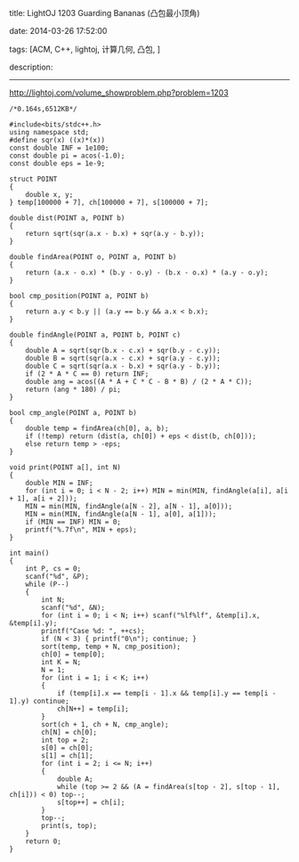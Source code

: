 title: LightOJ 1203 Guarding Bananas (凸包最小顶角)

date: 2014-03-26 17:52:00

tags: [ACM, C++, lightoj, 计算几何, 凸包, ]

description: 

---
<http://lightoj.com/volume_showproblem.php?problem=1203>

  

    
    
    /*0.164s,6512KB*/
    
    #include<bits/stdc++.h>
    using namespace std;
    #define sqr(x) ((x)*(x))
    const double INF = 1e100;
    const double pi = acos(-1.0);
    const double eps = 1e-9;
    
    struct POINT
    {
    	double x, y;
    } temp[100000 + 7], ch[100000 + 7], s[100000 + 7];
    
    double dist(POINT a, POINT b)
    {
    	return sqrt(sqr(a.x - b.x) + sqr(a.y - b.y));
    }
    
    double findArea(POINT o, POINT a, POINT b)
    {
    	return (a.x - o.x) * (b.y - o.y) - (b.x - o.x) * (a.y - o.y);
    }
    
    bool cmp_position(POINT a, POINT b)
    {
    	return a.y < b.y || (a.y == b.y && a.x < b.x);
    }
    
    double findAngle(POINT a, POINT b, POINT c)
    {
    	double A = sqrt(sqr(b.x - c.x) + sqr(b.y - c.y));
    	double B = sqrt(sqr(a.x - c.x) + sqr(a.y - c.y));
    	double C = sqrt(sqr(a.x - b.x) + sqr(a.y - b.y));
    	if (2 * A * C == 0) return INF;
    	double ang = acos((A * A + C * C - B * B) / (2 * A * C));
    	return (ang * 180) / pi;
    }
    
    bool cmp_angle(POINT a, POINT b)
    {
    	double temp = findArea(ch[0], a, b);
    	if (!temp) return (dist(a, ch[0]) + eps < dist(b, ch[0]));
    	else return temp > -eps;
    }
    
    void print(POINT a[], int N)
    {
    	double MIN = INF;
    	for (int i = 0; i < N - 2; i++) MIN = min(MIN, findAngle(a[i], a[i + 1], a[i + 2]));
    	MIN = min(MIN, findAngle(a[N - 2], a[N - 1], a[0]));
    	MIN = min(MIN, findAngle(a[N - 1], a[0], a[1]));
    	if (MIN == INF) MIN = 0;
    	printf("%.7f\n", MIN + eps);
    }
    
    int main()
    {
    	int P, cs = 0;
    	scanf("%d", &P);
    	while (P--)
    	{
    		int N;
    		scanf("%d", &N);
    		for (int i = 0; i < N; i++) scanf("%lf%lf", &temp[i].x, &temp[i].y);
    		printf("Case %d: ", ++cs);
    		if (N < 3) { printf("0\n"); continue; }
    		sort(temp, temp + N, cmp_position);
    		ch[0] = temp[0];
    		int K = N;
    		N = 1;
    		for (int i = 1; i < K; i++)
    		{
    			if (temp[i].x == temp[i - 1].x && temp[i].y == temp[i - 1].y) continue;
    			ch[N++] = temp[i];
    		}
    		sort(ch + 1, ch + N, cmp_angle);
    		ch[N] = ch[0];
    		int top = 2;
    		s[0] = ch[0];
    		s[1] = ch[1];
    		for (int i = 2; i <= N; i++)
    		{
    			double A;
    			while (top >= 2 && (A = findArea(s[top - 2], s[top - 1], ch[i])) < 0) top--;
    			s[top++] = ch[i];
    		}
    		top--;
    		print(s, top);
    	}
    	return 0;
    }
    

  

